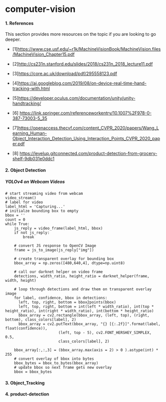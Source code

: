 # computer-vision

#### 1. References
This section provides more resources on the topic if you are looking to go deeper.

* [1]https://www.cse.usf.edu/~r1k/MachineVisionBook/MachineVision.files/MachineVision_Chapter15.pdf

* [2]http://cs231n.stanford.edu/slides/2018/cs231n_2018_lecture11.pdf

* [3]https://core.ac.uk/download/pdf/295558123.pdf

* [4]https://ai.googleblog.com/2019/08/on-device-real-time-hand-tracking-with.html

* [5]https://developer.oculus.com/documentation/unity/unity-handtracking/

* [6]     https://link.springer.com/referenceworkentry/10.1007%2F978-0-387-73003-5_35

* [7]https://openaccess.thecvf.com/content_CVPR_2020/papers/Wang_Learning_Human-Object_Interaction_Detection_Using_Interaction_Points_CVPR_2020_paper.pdf

* [8] https://levelup.gitconnected.com/product-detection-from-grocery-shelf-9db031e0ddc1

#### 2. Object Detection
##### YOLOv4 on Webcam Videos
```
# start streaming video from webcam
video_stream()
# label for video
label_html = 'Capturing...'
# initialze bounding box to empty
bbox = ''
count = 0 
while True:
    js_reply = video_frame(label_html, bbox)
    if not js_reply:
        break

    # convert JS response to OpenCV Image
    frame = js_to_image(js_reply["img"])

    # create transparent overlay for bounding box
    bbox_array = np.zeros([480,640,4], dtype=np.uint8)

    # call our darknet helper on video frame
    detections, width_ratio, height_ratio = darknet_helper(frame, width, height)

    # loop through detections and draw them on transparent overlay image
    for label, confidence, bbox in detections:
      left, top, right, bottom = bbox2points(bbox)
      left, top, right, bottom = int(left * width_ratio), int(top * height_ratio), int(right * width_ratio), int(bottom * height_ratio)
      bbox_array = cv2.rectangle(bbox_array, (left, top), (right, bottom), class_colors[label], 2)
      bbox_array = cv2.putText(bbox_array, "{} [{:.2f}]".format(label, float(confidence)),
                        (left, top - 5), cv2.FONT_HERSHEY_SIMPLEX, 0.5,
                        class_colors[label], 2)

    bbox_array[:,:,3] = (bbox_array.max(axis = 2) > 0 ).astype(int) * 255
    # convert overlay of bbox into bytes
    bbox_bytes = bbox_to_bytes(bbox_array)
    # update bbox so next frame gets new overlay
    bbox = bbox_bytes
```
#### 3. Object_Tracking
#### 4. product-detection

